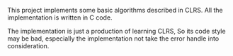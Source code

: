 This project implements some basic algorithms described in CLRS. All the
implementation is written in C code.

The implementation is just a production of learning CLRS, So its code style may be bad, especially the implementation not take the error handle into consideration.
